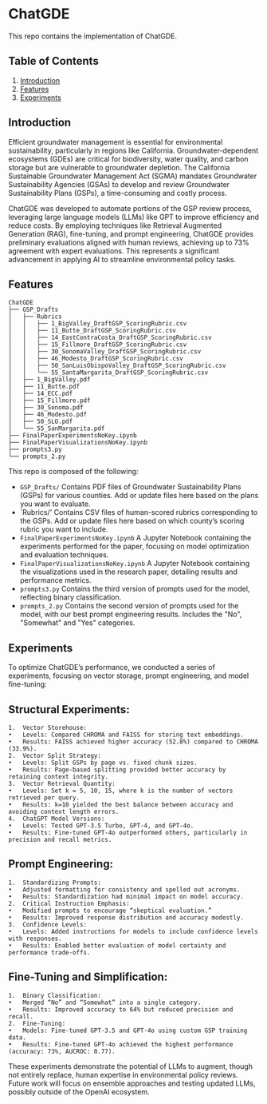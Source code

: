 # ChatGDE

This repo contains the implementation of ChatGDE.

## Table of Contents

1. [Introduction](#introduction)
2. [Features](#features)
3. [Experiments](#experiments)

## Introduction

Efficient groundwater management is essential for environmental sustainability, particularly in regions like California. Groundwater-dependent ecosystems (GDEs) are critical for biodiversity, water quality, and carbon storage but are vulnerable to groundwater depletion. The California Sustainable Groundwater Management Act (SGMA) mandates Groundwater Sustainability Agencies (GSAs) to develop and review Groundwater Sustainability Plans (GSPs), a time-consuming and costly process.

ChatGDE was developed to automate portions of the GSP review process, leveraging large language models (LLMs) like GPT to improve efficiency and reduce costs. By employing techniques like Retrieval Augmented Generation (RAG), fine-tuning, and prompt engineering, ChatGDE provides preliminary evaluations aligned with human reviews, achieving up to 73% agreement with expert evaluations. This represents a significant advancement in applying AI to streamline environmental policy tasks.

## Features

```
ChatGDE
├── GSP_Drafts
│   ├── Rubrics
│   │   ├── 1_BigValley_DraftGSP_ScoringRubric.csv
│   │   ├── 11_Butte_DraftGSP_ScoringRubric.csv
│   │   ├── 14_EastContraCosta_DraftGSP_ScoringRubric.csv
│   │   ├── 15_Fillmore_DraftGSP_ScoringRubric.csv
│   │   ├── 30_SonomaValley_DraftGSP_ScoringRubric.csv
│   │   ├── 46_Modesto_DraftGSP_ScoringRubric.csv
│   │   ├── 50_SanLuisObispoValley_DraftGSP_ScoringRubric.csv
│   │   └── 55_SantaMargarita_DraftGSP_ScoringRubric.csv
│   ├── 1_BigValley.pdf
│   ├── 11_Butte.pdf
│   ├── 14_ECC.pdf
│   ├── 15_Fillmore.pdf
│   ├── 30_Sonoma.pdf
│   ├── 46_Modesto.pdf
│   ├── 50_SLO.pdf
│   └── 55_SanMargarita.pdf
├── FinalPaperExperimentsNoKey.ipynb
├── FinalPaperVisualizationsNoKey.ipynb
├── prompts3.py
└── prompts_2.py
```



This repo is composed of the following:
- `GSP_Drafts/` Contains PDF files of Groundwater Sustainability Plans (GSPs) for various counties. Add or update files here based on the plans you want to evaluate.
- `Rubrics/' Contains CSV files of human-scored rubrics corresponding to the GSPs. Add or update files here based on which county’s scoring rubric you want to include.
- `FinalPaperExperimentsNoKey.ipynb` A Jupyter Notebook containing the experiments performed for the paper, focusing on model optimization and evaluation techniques.
- `FinalPaperVisualizationsNoKey.ipynb` A Jupyter Notebook containing the visualizations used in the research paper, detailing results and performance metrics.
- `prompts3.py` Contains the third version of prompts used for the model, reflecting binary classification.
- `prompts_2.py` Contains the second version of prompts used for the model, with our best prompt engineering results. Includes the "No", "Somewhat" and "Yes" categories.

## Experiments

To optimize ChatGDE’s performance, we conducted a series of experiments, focusing on vector storage, prompt engineering, and model fine-tuning:

## **Structural Experiments**:

	1.	Vector Storehouse:
	•	Levels: Compared CHROMA and FAISS for storing text embeddings.
	•	Results: FAISS achieved higher accuracy (52.8%) compared to CHROMA (33.9%).
	2.	Vector Split Strategy:
	•	Levels: Split GSPs by page vs. fixed chunk sizes.
	•	Results: Page-based splitting provided better accuracy by retaining context integrity.
	3.	Vector Retrieval Quantity:
	•	Levels: Set k = 5, 10, 15, where k is the number of vectors retrieved per query.
	•	Results: k=10 yielded the best balance between accuracy and avoiding context length errors.
	4.	ChatGPT Model Versions:
	•	Levels: Tested GPT-3.5 Turbo, GPT-4, and GPT-4o.
	•	Results: Fine-tuned GPT-4o outperformed others, particularly in precision and recall metrics.

## **Prompt Engineering**:

	1.	Standardizing Prompts:
	•	Adjusted formatting for consistency and spelled out acronyms.
	•	Results: Standardization had minimal impact on model accuracy.
	2.	Critical Instruction Emphasis:
	•	Modified prompts to encourage “skeptical evaluation.”
	•	Results: Improved response distribution and accuracy modestly.
	3.	Confidence Levels:
	•	Levels: Added instructions for models to include confidence levels with responses.
	•	Results: Enabled better evaluation of model certainty and performance trade-offs.

## **Fine-Tuning and Simplification**:

	1.	Binary Classification:
	•	Merged “No” and “Somewhat” into a single category.
	•	Results: Improved accuracy to 64% but reduced precision and recall.
	2.	Fine-Tuning:
	•	Models: Fine-tuned GPT-3.5 and GPT-4o using custom GSP training data.
	•	Results: Fine-tuned GPT-4o achieved the highest performance (accuracy: 73%, AUCROC: 0.77).

These experiments demonstrate the potential of LLMs to augment, though not entirely replace, human expertise in environmental policy reviews. Future work will focus on ensemble approaches and testing updated LLMs, possibly outside of the OpenAI ecosystem.
